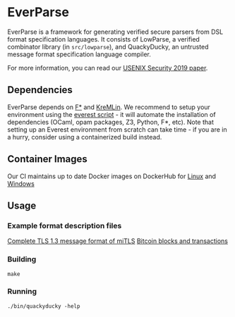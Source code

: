 # EverParse

EverParse is a framework for generating verified secure parsers from DSL format specification languages.
It consists of LowParse, a verified combinator library (in `src/lowparse`), and QuackyDucky, an untrusted message format specification language compiler.

For more information, you can read our [USENIX Security 2019 paper](https://www.microsoft.com/en-us/research/publication/everparse/).

## Dependencies

EverParse depends on [F*](https://github.com/FStarLang/FStar) and [KreMLin](https://github.com/FStarLang/kremlin).
We recommend to setup your environment using the [everest script](https://github.com/project-everest/everest) - it will automate the installation of dependencies (OCaml, opam packages, Z3, Python, F*, etc). Note that setting up an Everest environment from scratch can take time - if you are in a hurry, consider using a containerized build instead.

## Container Images

Our CI maintains up to date Docker images on DockerHub for [Linux](https://hub.docker.com/r/projecteverest/quackyducky-linux) and [Windows](https://hub.docker.com/r/projecteverest/quackyducky-windows-nt)

## Usage

### Example format description files

[Complete TLS 1.3 message format of miTLS](https://github.com/project-everest/mitls-fstar/blob/dev/src/parsers/Parsers.rfc)
[Bitcoin blocks and transactions](https://github.com/project-everest/everparse/blob/master/tests/bitcoin.rfc)

### Building
`make`

### Running
`./bin/quackyducky -help`
